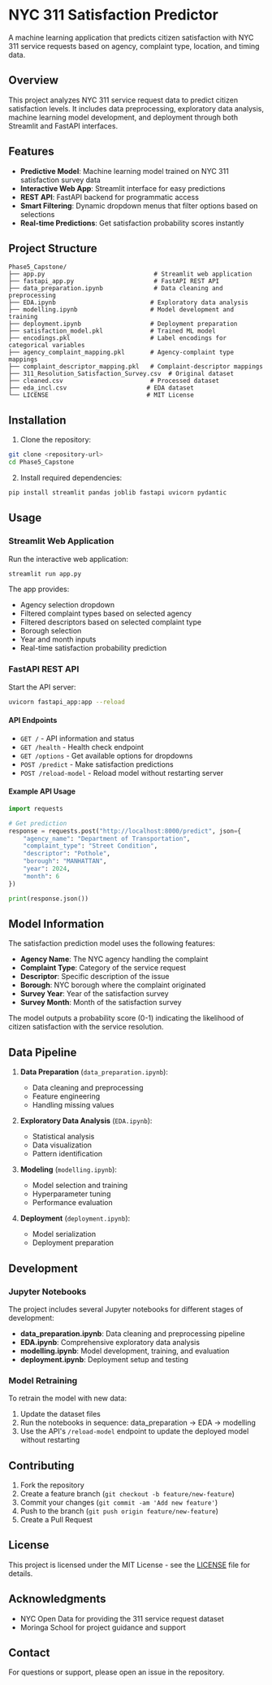 # NYC 311 Satisfaction Predictor

A machine learning application that predicts citizen satisfaction with NYC 311 service requests based on agency, complaint type, location, and timing data.

## Overview

This project analyzes NYC 311 service request data to predict citizen satisfaction levels. It includes data preprocessing, exploratory data analysis, machine learning model development, and deployment through both Streamlit and FastAPI interfaces.

## Features

- **Predictive Model**: Machine learning model trained on NYC 311 satisfaction survey data
- **Interactive Web App**: Streamlit interface for easy predictions
- **REST API**: FastAPI backend for programmatic access
- **Smart Filtering**: Dynamic dropdown menus that filter options based on selections
- **Real-time Predictions**: Get satisfaction probability scores instantly

## Project Structure

```
Phase5_Capstone/
├── app.py                              # Streamlit web application
├── fastapi_app.py                      # FastAPI REST API
├── data_preparation.ipynb              # Data cleaning and preprocessing
├── EDA.ipynb                          # Exploratory data analysis
├── modelling.ipynb                    # Model development and training
├── deployment.ipynb                   # Deployment preparation
├── satisfaction_model.pkl             # Trained ML model
├── encodings.pkl                      # Label encodings for categorical variables
├── agency_complaint_mapping.pkl       # Agency-complaint type mappings
├── complaint_descriptor_mapping.pkl   # Complaint-descriptor mappings
├── 311_Resolution_Satisfaction_Survey.csv  # Original dataset
├── cleaned.csv                        # Processed dataset
├── eda_incl.csv                      # EDA dataset
└── LICENSE                           # MIT License
```

## Installation

1. Clone the repository:
```bash
git clone <repository-url>
cd Phase5_Capstone
```

2. Install required dependencies:
```bash
pip install streamlit pandas joblib fastapi uvicorn pydantic
```

## Usage

### Streamlit Web Application

Run the interactive web application:
```bash
streamlit run app.py
```

The app provides:
- Agency selection dropdown
- Filtered complaint types based on selected agency
- Filtered descriptors based on selected complaint type
- Borough selection
- Year and month inputs
- Real-time satisfaction probability prediction

### FastAPI REST API

Start the API server:
```bash
uvicorn fastapi_app:app --reload
```

#### API Endpoints

- `GET /` - API information and status
- `GET /health` - Health check endpoint
- `GET /options` - Get available options for dropdowns
- `POST /predict` - Make satisfaction predictions
- `POST /reload-model` - Reload model without restarting server

#### Example API Usage

```python
import requests

# Get prediction
response = requests.post("http://localhost:8000/predict", json={
    "agency_name": "Department of Transportation",
    "complaint_type": "Street Condition",
    "descriptor": "Pothole",
    "borough": "MANHATTAN",
    "year": 2024,
    "month": 6
})

print(response.json())
```

## Model Information

The satisfaction prediction model uses the following features:
- **Agency Name**: The NYC agency handling the complaint
- **Complaint Type**: Category of the service request
- **Descriptor**: Specific description of the issue
- **Borough**: NYC borough where the complaint originated
- **Survey Year**: Year of the satisfaction survey
- **Survey Month**: Month of the satisfaction survey

The model outputs a probability score (0-1) indicating the likelihood of citizen satisfaction with the service resolution.

## Data Pipeline

1. **Data Preparation** (`data_preparation.ipynb`): 
   - Data cleaning and preprocessing
   - Feature engineering
   - Handling missing values

2. **Exploratory Data Analysis** (`EDA.ipynb`):
   - Statistical analysis
   - Data visualization
   - Pattern identification

3. **Modeling** (`modelling.ipynb`):
   - Model selection and training
   - Hyperparameter tuning
   - Performance evaluation

4. **Deployment** (`deployment.ipynb`):
   - Model serialization
   - Deployment preparation

## Development

### Jupyter Notebooks

The project includes several Jupyter notebooks for different stages of development:

- **data_preparation.ipynb**: Data cleaning and preprocessing pipeline
- **EDA.ipynb**: Comprehensive exploratory data analysis
- **modelling.ipynb**: Model development, training, and evaluation
- **deployment.ipynb**: Deployment setup and testing

### Model Retraining

To retrain the model with new data:

1. Update the dataset files
2. Run the notebooks in sequence: data_preparation → EDA → modelling
3. Use the API's `/reload-model` endpoint to update the deployed model without restarting

## Contributing

1. Fork the repository
2. Create a feature branch (`git checkout -b feature/new-feature`)
3. Commit your changes (`git commit -am 'Add new feature'`)
4. Push to the branch (`git push origin feature/new-feature`)
5. Create a Pull Request

## License

This project is licensed under the MIT License - see the [LICENSE](LICENSE) file for details.

## Acknowledgments

- NYC Open Data for providing the 311 service request dataset
- Moringa School for project guidance and support

## Contact

For questions or support, please open an issue in the repository.
